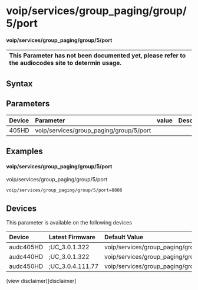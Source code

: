 ﻿---
description: voip/services/group_paging/group/5/port
search: false
---

# voip/services/group_paging/group/5/port

#### voip/services/group_paging/group/5/port


| This Parameter has not been documented yet, please refer to the audiocodes site to determin usage.  | 
| :--- |

## Syntax

## Parameters
|Device|Parameter|value|Description|
|:---|:---|:---|:---|
| 405HD | voip/services/group_paging/group/5/port |  |  |

## Examples
#### voip/services/group_paging/group/5/port

voip/services/group_paging/group/5/port

```
voip/services/group_paging/group/5/port=8888
```

## Devices
This parameter is available on the following devices

| Device | Latest Firmware | Default Value |
|:---|:---|:---|
| audc405HD | ;UC_3.0.1.322 | voip/services/group_paging/group/5/port=8888 
| audc440HD | ;UC_3.0.1.322 | voip/services/group_paging/group/5/port=8888 
| audc450HD | ;UC_3.0.4.111.77 | voip/services/group_paging/group/5/port=8888 

(view disclaimer)[disclaimer]
